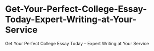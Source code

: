 # Get-Your-Perfect-College-Essay-Today-Expert-Writing-at-Your-Service
Get Your Perfect College Essay Today – Expert Writing at Your Service
